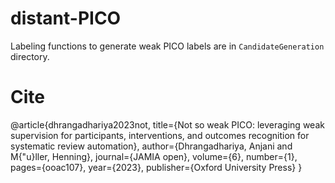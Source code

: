 # distant-PICO

Labeling functions to generate weak PICO labels are in `CandidateGeneration` directory.


# Cite

@article{dhrangadhariya2023not,
  title={Not so weak PICO: leveraging weak supervision for participants, interventions, and outcomes recognition for systematic review automation},
  author={Dhrangadhariya, Anjani and M{\"u}ller, Henning},
  journal={JAMIA open},
  volume={6},
  number={1},
  pages={ooac107},
  year={2023},
  publisher={Oxford University Press}
}
